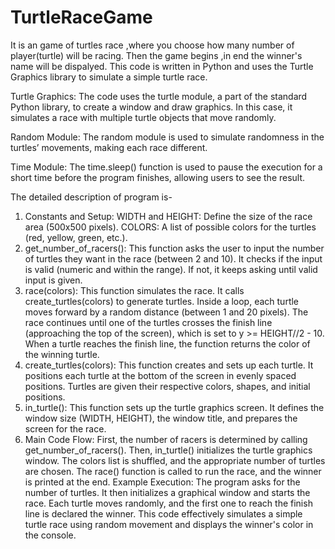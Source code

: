 # TurtleRaceGame
It is an game of turtles race ,where you choose how many number of player(turtle) will be racing.  Then the game begins ,in end the winner's name will be dispalyed.
This code is written in Python and uses the Turtle Graphics library to simulate a simple turtle race.

Turtle Graphics: The code uses the turtle module, a part of the standard Python library, to create a window and draw graphics. In this case, it simulates a race with multiple turtle objects that move randomly.

Random Module: The random module is used to simulate randomness in the turtles’ movements, making each race different.

Time Module: The time.sleep() function is used to pause the execution for a short time before the program finishes, allowing users to see the result.

The detailed description of program is-
1. Constants and Setup:
WIDTH and HEIGHT: Define the size of the race area (500x500 pixels).
COLORS: A list of possible colors for the turtles (red, yellow, green, etc.).
2. get_number_of_racers():
This function asks the user to input the number of turtles they want in the race (between 2 and 10).
It checks if the input is valid (numeric and within the range). If not, it keeps asking until valid input is given.
3. race(colors):
This function simulates the race.
It calls create_turtles(colors) to generate turtles.
Inside a loop, each turtle moves forward by a random distance (between 1 and 20 pixels).
The race continues until one of the turtles crosses the finish line (approaching the top of the screen), which is set to y >= HEIGHT//2 - 10.
When a turtle reaches the finish line, the function returns the color of the winning turtle.
4. create_turtles(colors):
This function creates and sets up each turtle.
It positions each turtle at the bottom of the screen in evenly spaced positions.
Turtles are given their respective colors, shapes, and initial positions.
5. in_turtle():
This function sets up the turtle graphics screen.
It defines the window size (WIDTH, HEIGHT), the window title, and prepares the screen for the race.
6. Main Code Flow:
First, the number of racers is determined by calling get_number_of_racers().
Then, in_turtle() initializes the turtle graphics window.
The colors list is shuffled, and the appropriate number of turtles are chosen.
The race() function is called to run the race, and the winner is printed at the end.
Example Execution:
The program asks for the number of turtles.
It then initializes a graphical window and starts the race.
Each turtle moves randomly, and the first one to reach the finish line is declared the winner.
This code effectively simulates a simple turtle race using random movement and displays the winner's color in the console.
